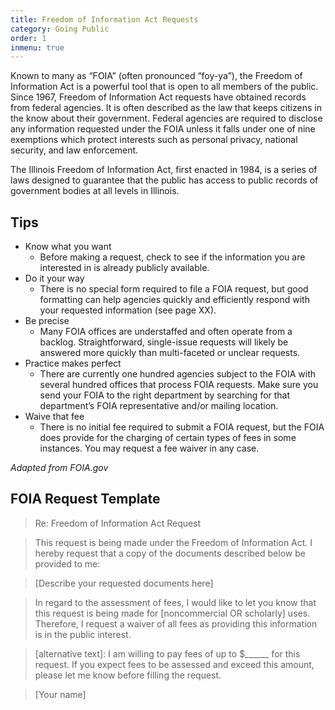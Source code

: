 ```yaml
---
title: Freedom of Information Act Requests
category: Going Public
order: 1
inmenu: true
---
```

Known to many as “FOIA” (often pronounced “foy-ya”), the Freedom of Information Act is a powerful tool that is open to all members of the public. Since 1967, Freedom of Information Act requests have obtained records from federal agencies. It is often described as the law that keeps citizens in the know about their government. Federal agencies are required to disclose any information requested under the FOIA unless it falls under one of nine exemptions which protect interests such as personal privacy, national security, and law enforcement.

The Illinois Freedom of Information Act, first enacted in 1984, is a series of laws designed to guarantee that the public has access to public records of government bodies at all levels in Illinois. 

## Tips

* Know what you want
  * Before making a request, check to see if the information you are interested in is already publicly available. 
* Do it your way
  * There is no special form required to file a FOIA request, but good formatting can help agencies quickly and efficiently respond with your requested information (see page XX).
* Be precise
  * Many FOIA offices are understaffed and often operate from a backlog. Straightforward, single-issue requests will likely be answered more quickly than multi-faceted or unclear requests.
* Practice makes perfect
  * There are currently one hundred agencies subject to the FOIA with several hundred offices that process FOIA requests. Make sure you send your FOIA to the right department by searching for that department’s FOIA representative and/or mailing location.
* Waive that fee
  * There is no initial fee required to submit a FOIA request, but the FOIA does provide for the charging of certain types of fees in some instances. You may request a fee waiver in any case.

_Adapted from FOIA.gov_

## FOIA Request Template

> Re: Freedom of Information Act Request

> This request is being made under the Freedom of Information Act. I hereby request that a copy of the documents described below be provided to me:

> [Describe your requested documents here]

> In regard to the assessment of fees, I would like to let you know that this request is being made for [noncommercial OR scholarly] uses. Therefore, I request a waiver of all fees as providing this information is in the public interest.

> [alternative text]: I am willing to pay fees of up to $______ for this request. If you expect fees to be assessed and exceed this amount, please let me know before filling the request.

> [Your name]
